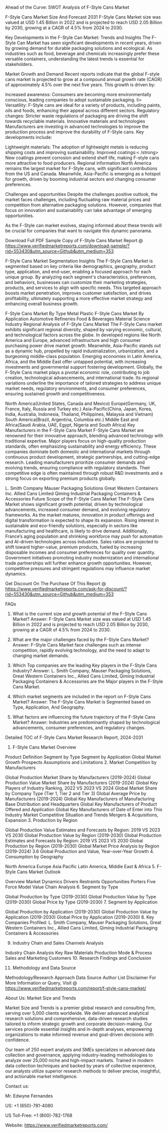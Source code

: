 Ahead of the Curve: SWOT Analysis of F-Style Cans Market


F-Style Cans Market Size And Forecast 2031
F-Style Cans Market size was valued at USD 1.45 Billion in 2022 and is projected to reach USD 2.05 Billion by 2030, growing at a CAGR of 4.5% from 2024 to 2030.

Key Developments in the F-Style Can Market: Trends and Insights
The F-Style Can Market has seen significant developments in recent years, driven by growing demand for durable packaging solutions and ecological. As industries such as food, beverage and chemicals increasingly prefer these versatile containers, understanding the latest trends is essential for stakeholders.

Market Growth and Demand
Recent reports indicate that the global F-style cans market is projected to grow at a compound annual growth rate (CAGR) of approximately 4.5% over the next five years. This growth is driven by:

Increased awareness: Consumers are becoming more environmentally conscious, leading companies to adopt sustainable packaging. li>
Versatility: F-Style cans are ideal for a variety of products, including paints, oils and foods, enhancing their appeal across different sectors.
Regulatory changes: Stricter waste regulations of packaging are driving the shift towards recyclable materials.
Innovative materials and technologies
Manufacturers are investing in advanced technologies to improve the production process and improve the durability of F-Style cans. Key developments include:

Lightweight materials: The adoption of lightweight metals is reducing shipping costs and improving sustainability.
Improved coatings:< /strong> New coatings prevent corrosion and extend shelf life, making F-style cans more attractive to food producers.
Regional information
North America remains the largest market for F-Style cans, with significant contributions from the US and Canada. Meanwhile, Asia-Pacific is emerging as a hotspot for growth, driven by booming industrial sectors and changing consumer preferences.

Challenges and opportunities
Despite the challenges positive outlook, the market faces challenges, including fluctuating raw material prices and competition from alternative packaging solutions. However, companies that focus on innovation and sustainability can take advantage of emerging opportunities.

As the F-Style can market evolves, staying informed about these trends will be crucial for companies that want to navigate this dynamic panorama.

Download Full PDF Sample Copy of F-Style Cans Market Report @ https://www.verifiedmarketreports.com/download-sample/?rid=553430&utm_source=Github&utm_medium=353

F-Style Cans Market Segmentation Insights
The F-Style Cans Market is segmented based on key criteria like demographics, geography, product type, application, and end-user, enabling a focused approach for each unique group. By analyzing each segment's characteristics, preferences, and behaviors, businesses can customize their marketing strategies, products, and services to align with specific needs. This targeted approach boosts market penetration, improves customer satisfaction, and drives profitability, ultimately supporting a more effective market strategy and enhancing overall business growth.

F-Style Cans Market By Type
Metal
Plastic
F-Style Cans Market By Application
Automotive
Refineries
Food & Beverages
Material Science Industry
Regional Analysis of F-Style Cans Market
The F-Style Cans market exhibits significant regional diversity, shaped by varying economic, cultural, and technological factors across the globe. In developed regions like North America and Europe, advanced infrastructure and high consumer purchasing power drive market growth. Meanwhile, Asia-Pacific stands out as a dynamic hub, propelled by rapid industrialization, urbanization, and a burgeoning middle-class population. Emerging economies in Latin America, Africa, and the Middle East offer untapped potential, with increasing investments and governmental support fostering development. Globally, the F-Style Cans market plays a pivotal economic role, contributing to job creation, technological advancements, and international trade. Its regional variations underline the importance of tailored strategies to address unique market needs, regulatory environments, and consumer preferences, ensuring sustained growth and competitiveness.

North America(United States, Canada and Mexico)
Europe(Germany, UK, France, Italy, Russia and Turkey etc.)
Asia-Pacific(China, Japan, Korea, India, Australia, Indonesia, Thailand, Philippines, Malaysia and Vietnam)
South America(Brazil, Argentina, Columbia etc.)
Middle East and Africa(Saudi Arabia, UAE, Egypt, Nigeria and South Africa)
Key Manufacturers in the F-Style Cans Market
F-Style Cans Market are renowned for their innovative approach, blending advanced technology with traditional expertise. Major players focus on high-quality production standards, often emphasizing sustainability and energy efficiency. These companies dominate both domestic and international markets through continuous product development, strategic partnerships, and cutting-edge research. Leading manufacturers prioritize consumer demands and evolving trends, ensuring compliance with regulatory standards. Their competitive edge is often maintained through robust R&D investments and a strong focus on exporting premium products globally.

L. Smith Company
Mauser Packaging Solutions
Great Western Containers Inc.
Allied Cans Limited
Qiming Industrial Packaging Containers & Accessories
Future Scope of the F-Style Cans Market
The F-Style Cans Market shows significant growth potential, driven by technological advancements, increased consumer demand, and evolving regulatory frameworks. As the market matures, innovation in product offerings and digital transformation is expected to shape its expansion. Rising interest in sustainable and eco-friendly solutions, especially in sectors like manufacturing and healthcare, is likely to drive demand. Additionally, France’s aging population and shrinking workforce may push for automation and AI-driven technologies across industries. Sales ratios are projected to shift toward higher-value, premium products, fueled by increasing disposable incomes and consumer preferences for quality over quantity. Government initiatives promoting industry modernization and international trade partnerships will further enhance growth opportunities. However, competitive pressures and stringent regulations may influence market dynamics.

Get Discount On The Purchase Of This Report @ https://www.verifiedmarketreports.com/ask-for-discount/?rid=553430&utm_source=Github&utm_medium=353

FAQs
1. What is the current size and growth potential of the F-Style Cans Market?
Answer: F-Style Cans Market size was valued at USD 1.45 Billion in 2022 and is projected to reach USD 2.05 Billion by 2030, growing at a CAGR of 4.5% from 2024 to 2030.

2. What are the major challenges faced by the F-Style Cans Market?
Answer: F-Style Cans Market face challenges such as intense competition, rapidly evolving technology, and the need to adapt to changing market demands.

3. Which Top companies are the leading Key players in the F-Style Cans Industry?
Answer: L. Smith Company, Mauser Packaging Solutions, Great Western Containers Inc., Allied Cans Limited, Qiming Industrial Packaging Containers & Accessories are the Major players in the F-Style Cans Market.

4. Which market segments are included in the report on F-Style Cans Market?
Answer: The F-Style Cans Market is Segmented based on Type, Application, And Geography.

5. What factors are influencing the future trajectory of the F-Style Cans Market?
Answer: Industries are predominantly shaped by technological advancements, consumer preferences, and regulatory changes.

Detailed TOC of F-Style Cans Market Research Report, 2024-2031
1. F-Style Cans Market Overview

Product Definition
Segment by Type
Segment by Application
Global Market Growth Prospects
Assumptions and Limitations
2. Market Competition by Manufacturers

Global Production Market Share by Manufacturers (2019-2024)
Global Production Value Market Share by Manufacturers (2019-2024)
Global Key Players of Industry Ranking, 2022 VS 2023 VS 2024
Global Market Share by Company Type (Tier 1, Tier 2 and Tier 3)
Global Average Price by Manufacturers (2019-2024)
Global Key Manufacturers of Manufacturing Base Distribution and Headquarters
Global Key Manufacturers of Product Offered and Application
Global Key Manufacturers of Date of Enter into This Industry
Market Competitive Situation and Trends
Mergers & Acquisitions, Expansion
3. Production by Region

Global Production Value Estimates and Forecasts by Region: 2019 VS 2023 VS 2030
Global Production Value by Region (2019-2030)
Global Production Estimates and Forecasts by Region: 2019 VS 2023 VS 2030
Global Production by Region (2019-2030)
Global Market Price Analysis by Region (2019-2024) 3.6 Global Production and Value, Year-over-Year Growth
4. Consumption by Geography

North America
Europe
Asia Pacific
Latin America, Middle East & Africa
5. F-Style Cans Market Outlook

Overview
Market Dynamics
Drivers
Restraints
Opportunities
Porters Five Force Model
Value Chain Analysis 
6. Segment by Type

Global Production by Type (2019-2030)
Global Production Value by Type (2019-2030)
Global Price by Type (2019-2030)
7. Segment by Application

Global Production by Application (2019-2030)
Global Production Value by Application (2019-2030)
Global Price by Application (2019-2030)
8. Key Companies Profiled: L. Smith Company, Mauser Packaging Solutions, Great Western Containers Inc., Allied Cans Limited, Qiming Industrial Packaging Containers & Accessories

9. Industry Chain and Sales Channels Analysis

Industry Chain Analysis
Key Raw Materials
Production Mode & Process
Sales and Marketing
Customers
10. Research Findings and Conclusion

11. Methodology and Data Source

Methodology/Research Approach
Data Source
Author List
Disclaimer
For More Information or Query, Visit @ https://www.verifiedmarketreports.com/report/f-style-cans-market/

About Us: Market Size and Trends

Market Size and Trends is a premier global research and consulting firm, serving over 5,000 clients worldwide. We deliver advanced analytical research solutions and comprehensive, data-driven research studies tailored to inform strategic growth and corporate decision-making. Our services provide essential insights and in-depth analyses, empowering organizations to make informed revenue and goal-driven decisions with confidence.

Our team of 250 expert analysts and SMEs specializes in advanced data collection and governance, applying industry-leading methodologies to analyze over 25,000 niche and high-impact markets. Trained in modern data collection techniques and backed by years of collective experience, our analysts utilize superior research methods to deliver precise, insightful, and actionable market intelligence.

Contact us:

Mr. Edwyne Fernandes

US: +1 (650)-781-4080

US Toll-Free: +1 (800)-782-1768

Website: https://www.verifiedmarketreports.com/

